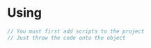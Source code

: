 # Using

``` csharp
// You must first add scripts to the project
// Just throw the code onto the object
```